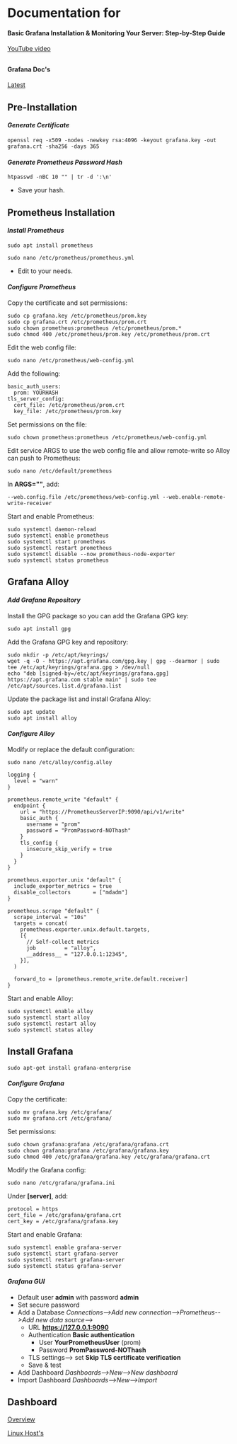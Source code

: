 # Documentation for

#### Basic Grafana Installation & Monitoring Your Server: Step-by-Step Guide

[YouTube video](https://youtu.be/DS0DlEam6JA)

##

#### Grafana Doc's

[Latest](https://grafana.com/docs/grafana/latest/)

##

## Pre-Installation

#### *Generate Certificate*

```
openssl req -x509 -nodes -newkey rsa:4096 -keyout grafana.key -out grafana.crt -sha256 -days 365
```

#### *Generate Prometheus Password Hash*

```
htpasswd -nBC 10 "" | tr -d ':\n'
```
  - Save your hash.

## Prometheus Installation

#### *Install Prometheus*

```
sudo apt install prometheus
```

```
sudo nano /etc/prometheus/prometheus.yml
```
  - Edit to your needs.

#### *Configure Prometheus*

Copy the certificate and set permissions:
```
sudo cp grafana.key /etc/prometheus/prom.key
sudo cp grafana.crt /etc/prometheus/prom.crt
sudo chown prometheus:prometheus /etc/prometheus/prom.*
sudo chmod 400 /etc/prometheus/prom.key /etc/prometheus/prom.crt
```

Edit the web config file:
```
sudo nano /etc/prometheus/web-config.yml
```

Add the following:
```
basic_auth_users:
  prom: YOURHASH
tls_server_config:
  cert_file: /etc/prometheus/prom.crt
  key_file: /etc/prometheus/prom.key
```

Set permissions on the file:
```
sudo chown prometheus:prometheus /etc/prometheus/web-config.yml
```

Edit service ARGS to use the web config file and allow remote-write so Alloy can push to Prometheus:
```
sudo nano /etc/default/prometheus
```

In **ARGS=""**, add:
```
--web.config.file /etc/prometheus/web-config.yml --web.enable-remote-write-receiver
```

Start and enable Prometheus:
```
sudo systemctl daemon-reload
sudo systemctl enable prometheus
sudo systemctl start prometheus
sudo systemctl restart prometheus
sudo systemctl disable --now prometheus-node-exporter
sudo systemctl status prometheus
```

## Grafana Alloy

#### *Add Grafana Repository*

Install the GPG package so you can add the Grafana GPG key:
```
sudo apt install gpg
```

Add the Grafana GPG key and repository:
```
sudo mkdir -p /etc/apt/keyrings/
wget -q -O - https://apt.grafana.com/gpg.key | gpg --dearmor | sudo tee /etc/apt/keyrings/grafana.gpg > /dev/null
echo "deb [signed-by=/etc/apt/keyrings/grafana.gpg] https://apt.grafana.com stable main" | sudo tee /etc/apt/sources.list.d/grafana.list

```

Update the package list and install Grafana Alloy:
```
sudo apt update
sudo apt install alloy
```

#### *Configure Alloy*

Modify or replace the default configuration:
```
sudo nano /etc/alloy/config.alloy
```
```
logging {
  level = "warn"
}

prometheus.remote_write "default" {
  endpoint {
    url = "https://PrometheusServerIP:9090/api/v1/write"
    basic_auth {
      username = "prom"
      password = "PromPassword-NOThash"
    }
    tls_config {
      insecure_skip_verify = true
    }
  }
}

prometheus.exporter.unix "default" {
  include_exporter_metrics = true
  disable_collectors       = ["mdadm"]
}

prometheus.scrape "default" {
  scrape_interval = "10s"
  targets = concat(
    prometheus.exporter.unix.default.targets,
    [{
      // Self-collect metrics
      job         = "alloy",
      __address__ = "127.0.0.1:12345",
    }],
  )

  forward_to = [prometheus.remote_write.default.receiver]
}
```

Start and enable Alloy:
```
sudo systemctl enable alloy
sudo systemctl start alloy
sudo systemctl restart alloy
sudo systemctl status alloy
```

## Install Grafana

```
sudo apt-get install grafana-enterprise
```

#### *Configure Grafana*

Copy the certificate:
```
sudo mv grafana.key /etc/grafana/
sudo mv grafana.crt /etc/grafana/
```

Set permissions:
```
sudo chown grafana:grafana /etc/grafana/grafana.crt
sudo chown grafana:grafana /etc/grafana/grafana.key
sudo chmod 400 /etc/grafana/grafana.key /etc/grafana/grafana.crt
```

Modify the Grafana config:
```
sudo nano /etc/grafana/grafana.ini
```

Under **[server]**, add:
```
protocol = https
cert_file = /etc/grafana/grafana.crt
cert_key = /etc/grafana/grafana.key
```

Start and enable Grafana:
```
sudo systemctl enable grafana-server
sudo systemctl start grafana-server
sudo systemctl restart grafana-server
sudo systemctl status grafana-server
```

#### *Grafana GUI*

  - Default user **admin** with password **admin**
  - Set secure password
  - Add a Database *Connections-->Add new connection-->Prometheus-->Add new data source-->*
    - URL **https://127.0.0.1:9090**
    - Authentication **Basic authentication**
      - User **YourPrometheusUser** (prom)
      - Password **PromPassword-NOThash**
    - TLS settings--> set **Skip TLS certificate verification**
    - Save & test
  - Add Dashboard *Dashboards-->New-->New dashboard*
  - Import Dashboard *Dashboards-->New-->Import*

## Dashboard

[Overview](OverviewDashboard.json)

[Linux Host's](LinuxHostsDashboard.json)
